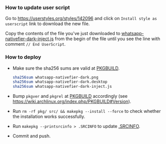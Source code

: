 ### How to update user script

Go to https://userstyles.org/styles/142096 and click
on `Install style as userscript` link to download the new file.

Copy the contents of the file you've just downloaded to
[whatsapp-nativefier-dark-inject.js](./whatsapp-nativefier-dark-inject.js)
from the begin of the file until you see the line with comment
`// End UserScript`.

### How to deploy

- Make sure the sha256 sums are valid at [PKGBUILD](PKGBUILD#L17).
    ```sh
    sha256sum whatsapp-nativefier-dark.png
    sha256sum whatsapp-nativefier-dark.desktop
    sha256sum whatsapp-nativefier-dark-inject.js
    ```

- Bump `pkgver` and `pkgrel` at [PKGBUILD](PKGBUILD#L4) accordingly
(see https://wiki.archlinux.org/index.php/PKGBUILD#Version).

- Run `rm -rf pkg/ src/ && makepkg --install --force` to check whether the installation works
successfully.

- Run `makepkg --printsrcinfo > .SRCINFO` to update [.SRCINFO](.SRCINFO).

- Commit and push.